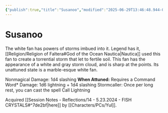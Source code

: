 ```yaml
---
{"publish":true,"title":"Susanoo","modified":"2025-06-29T13:46:48.944-07:00","cssclasses":""}
---
```




# Susanoo

The white fan has powers of storms imbued into it. Legend has it, [[Religion/Religion of Faltera#God of the Ocean Nautica\|Nautica]] used this fan to create a torrential storm that let to fertile soil. This fan has the appearance of a white and gray storm cloud, and is sharp at the points. Its unattuned state is a marble-esque white fan.

Nonmagical Damage: 1d4 slashing
**When Attuned:**
Requires a Command Word\*
Damage: 1d6 lightning + 1d4 slashing
Stormcaller: Once per long rest, you can cast the spell Call Lightning

Acquired [[Session Notes - Reflections/14 - 5.23.2024 - FISH CRYSTALS#^7de2bf\|here]] by [[Characters/PCs/Yul]].
